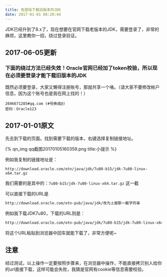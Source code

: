 ```yaml
---
title: 免登陆下载旧版本的JDK
date: 2017-01-01 08:20:44
---
```


JDK已经升到了8.x了，现在想要在官网下载老版本的JDK，需要登录了，非常的麻烦，这里教你一招，绕过登录验证。

<!-- more -->

## 2017-06-05更新
### 下面的绕过方法已经失效！Oracle官网已经加了token校验，所以现在必须要登录才能下载旧版本的JDK

既然必须要登录，大家又懒得注册账号，那就共享一个咯。（请大家不要修改帐户信息，因为这个账号也是我在网上找的！）

```
2696671285#qq.com (#号换成@)
密码：Oracle123
```

## 2017-01-01原文

先去到下载的页面。找到需要下载的版本，右键选择复制链接地址。

{% qn_img qq截图20170105160359.png title:小提示 %}


例如我复制的链接地址是：

`http://download.oracle.com/otn/java/jdk/7u80-b15/jdk-7u80-linux-x64.tar.gz`

我们需要的是其中的：`7u80-b15/jdk-7u80-linux-x64.tar.gz` 这一截


可以直接下载的URL是

```bash
http://download.oracle.com/otn-pub/java/jdk/改为上面那一截字符串
```


例如我下载JDK7u80，下载的URL则是：

```bash
http://download.oracle.com/otn-pub/java/jdk/7u80-b15/jdk-7u80-linux-x64.tar.gz
```

将这个URL粘贴到浏览器中回车就能下载了，非常方便呢~

## 注意
经过测试，以上操作一定要按照步骤来，在浏览器中操作，不能直接拷贝别人给你的url直接下载，这样可能会失败，我猜是官网有cookie等信息需要校验。